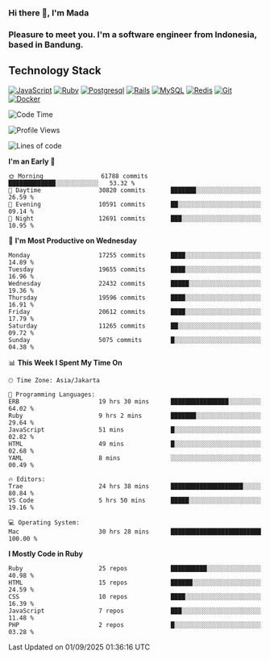 ### Hi there 👋, I'm Mada
### Pleasure to meet you. I'm a software engineer from Indonesia, based in Bandung.

## Technology Stack

[![JavaScript](https://img.shields.io/badge/-JavaScript-%23F7DF1C?style=flat-square&logo=javascript&logoColor=000000&labelColor=%23F7DF1C&color=%23FFCE5A)](https://www.javascript.com/)
[![Ruby](https://img.shields.io/badge/Ruby-CC342D?style=flat-square&logo=ruby&logoColor=white)](https://www.ruby-lang.org/en/)
[![Postgresql](https://img.shields.io/badge/PostgreSQL-316192?style=flat-square&logo=postgresql&logoColor=ffffff)](https://www.postgresql.org/)
[![Rails](https://img.shields.io/badge/Ruby_on_Rails-CC0000?style=flat-square&logo=ruby-on-rails&logoColor=white)](https://rubyonrails.org/)
[![MySQL](https://img.shields.io/badge/-MySQL-4479A1?style=flat-square&logo=MySQL&logoColor=ffffff)](https://www.mysql.com/)
[![Redis](https://img.shields.io/badge/-Redis-DC382D?style=flat-square&logo=Redis&logoColor=ffffff)](https://redis.io/)
[![Git](https://img.shields.io/badge/-Git-%23F05032?style=flat-square&logo=git&logoColor=%23ffffff)](https://git-scm.com/)
[![Docker](https://img.shields.io/badge/-Docker-2496ED?style=flat-square&logo=docker&logoColor=ffffff)](https://www.docker.com/)
<!--
**madaarya/madaarya** is a ✨ _special_ ✨ repository because its `README.md` (this file) appears on your GitHub profile.

Here are some ideas to get you started:

- 🔭 I’m currently working on ...
- 🌱 I’m currently learning ...
- 👯 I’m looking to collaborate on ...
- 🤔 I’m looking for help with ...
- 💬 Ask me about ...
- 📫 How to reach me: ...
- 😄 Pronouns: ...
- ⚡ Fun fact: ...
-->
<!--START_SECTION:waka-->
![Code Time](http://img.shields.io/badge/Code%20Time-7%2C660%20hrs%2033%20mins-blue)

![Profile Views](http://img.shields.io/badge/Profile%20Views-0-blue)

![Lines of code](https://img.shields.io/badge/From%20Hello%20World%20I%27ve%20Written-52.9%20million%20lines%20of%20code-blue)

**I'm an Early 🐤** 

```text
🌞 Morning                61788 commits       █████████████░░░░░░░░░░░░   53.32 % 
🌆 Daytime                30820 commits       ███████░░░░░░░░░░░░░░░░░░   26.59 % 
🌃 Evening                10591 commits       ██░░░░░░░░░░░░░░░░░░░░░░░   09.14 % 
🌙 Night                  12691 commits       ███░░░░░░░░░░░░░░░░░░░░░░   10.95 % 
```
📅 **I'm Most Productive on Wednesday** 

```text
Monday                   17255 commits       ████░░░░░░░░░░░░░░░░░░░░░   14.89 % 
Tuesday                  19655 commits       ████░░░░░░░░░░░░░░░░░░░░░   16.96 % 
Wednesday                22432 commits       █████░░░░░░░░░░░░░░░░░░░░   19.36 % 
Thursday                 19596 commits       ████░░░░░░░░░░░░░░░░░░░░░   16.91 % 
Friday                   20612 commits       ████░░░░░░░░░░░░░░░░░░░░░   17.79 % 
Saturday                 11265 commits       ██░░░░░░░░░░░░░░░░░░░░░░░   09.72 % 
Sunday                   5075 commits        █░░░░░░░░░░░░░░░░░░░░░░░░   04.38 % 
```


📊 **This Week I Spent My Time On** 

```text
🕑︎ Time Zone: Asia/Jakarta

💬 Programming Languages: 
ERB                      19 hrs 30 mins      ████████████████░░░░░░░░░   64.02 % 
Ruby                     9 hrs 2 mins        ███████░░░░░░░░░░░░░░░░░░   29.64 % 
JavaScript               51 mins             █░░░░░░░░░░░░░░░░░░░░░░░░   02.82 % 
HTML                     49 mins             █░░░░░░░░░░░░░░░░░░░░░░░░   02.68 % 
YAML                     8 mins              ░░░░░░░░░░░░░░░░░░░░░░░░░   00.49 % 

🔥 Editors: 
Trae                     24 hrs 38 mins      ████████████████████░░░░░   80.84 % 
VS Code                  5 hrs 50 mins       █████░░░░░░░░░░░░░░░░░░░░   19.16 % 

💻 Operating System: 
Mac                      30 hrs 28 mins      █████████████████████████   100.00 % 
```

**I Mostly Code in Ruby** 

```text
Ruby                     25 repos            ██████████░░░░░░░░░░░░░░░   40.98 % 
HTML                     15 repos            ██████░░░░░░░░░░░░░░░░░░░   24.59 % 
CSS                      10 repos            ████░░░░░░░░░░░░░░░░░░░░░   16.39 % 
JavaScript               7 repos             ███░░░░░░░░░░░░░░░░░░░░░░   11.48 % 
PHP                      2 repos             █░░░░░░░░░░░░░░░░░░░░░░░░   03.28 % 
```




 Last Updated on 01/09/2025 01:36:16 UTC
<!--END_SECTION:waka-->
